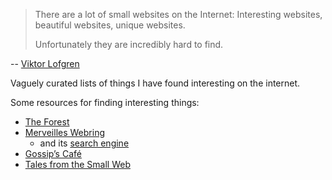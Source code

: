 > There are a lot of small websites on the Internet: Interesting websites, beautiful websites, unique websites.
>
>Unfortunately they are incredibly hard to find.

-- [Viktor Lofgren](https://www.marginalia.nu/log/19-website-discoverability-crisis/)

Vaguely curated lists of things I have found interesting on the internet.

Some resources for finding interesting things:

- [The Forest](https://theforest.link/)
- [Merveilles Webring](https://webring.xxiivv.com)
	- and its [search engine](https://lieu.cblgh.org/)
- [Gossip’s Café](https://gossips.cafe/)
- [Tales from the Small Web](https://kagi.com/smallweb/)
